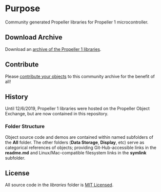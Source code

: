 # Purpose
Community generated Propeller libraries for Propeller 1 microcontroller.

## Download Archive
Download an [archive of the Propeller 1 libraries](https://github.com/parallaxinc/propeller/releases/download/OBEX-230411/P1_OBEX_230411.ZIP).

## Contribute
Please [contribute your objects](https://github.com/parallaxinc/propeller/wiki/Contributing) to this community archive for the benefit of all!

## History
Until 12/6/2019, Propeller 1 libraries were hosted on the Propeller Object Exchange, but are now contained in this repository.

### Folder Structure
Object source code and demos are contained within named subfolders of the __All__ folder.  The other folders (__Data Storage__, __Display__, etc) serve as categorical references of objects; providing Git-Hub-accessible links in the __readme.md__ and Linux/Mac-compatible filesystem links in the __symlink__ subfolder.

## License
All source code in the _libraries_ folder is [MIT Licensed](https://github.com/parallaxinc/propeller/wiki/Propeller-Object-License-(MIT)).
